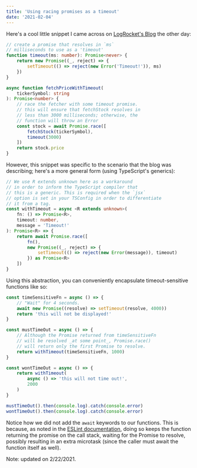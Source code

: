 ```yaml
---
title: 'Using racing promises as a timeout'
date: '2021-02-04'
---
```


Here's a cool little snippet I came across on [LogRocket's Blog](https://blog.logrocket.com/when-to-use-never-and-unknown-in-typescript-5e4d6c5799ad/) the other day:

```typescript
// create a promise that resolves in `ms`
// milliseconds to use as a 'timeout'
function timeout(ms: number): Promise<never> {
	return new Promise((_, reject) => {
		setTimeout(() => reject(new Error('Timeout!')), ms)
	})
}

async function fetchPriceWithTimeout(
	tickerSymbol: string
): Promise<number> {
	// race the fetcher with some timeout promise.
	// this will ensure that fetchStock resolves in
	// less than 3000 milliseconds; otherwise, the
	// function will throw an Error
	const stock = await Promise.race([
		fetchStock(tickerSymbol),
		timeout(3000)
	])
	return stock.price
}
```

However, this snippet was specific to the scenario that the blog was describing; here's a more general form (using TypeScript's generics):

```typescript
// We use R extends unknown here as a workaround
// in order to inform the TypeScript compiler that
// this is a generic. This is required when the `jsx`
// option is set in your TSConfig in order to differentiate
// it from a tag.
const withTimeout = async <R extends unknown>(
	fn: () => Promise<R>,
	timeout: number,
	message = 'Timeout!'
): Promise<R> => {
	return await Promise.race([
		fn(),
		new Promise((_, reject) => {
			setTimeout(() => reject(new Error(message)), timeout)
		}) as Promise<R>
	])
}
```

Using this abstraction, you can conveniently encapsulate timeout-sensitive functions like so:

```typescript
const timeSensitiveFn = async () => {
	// "Wait" for 4 seconds.
	await new Promise((resolve) => setTimeout(resolve, 4000))
	return 'this will not be displayed!'
}

const mustTimeOut = async () => {
	// Although the Promise returned from timeSensitiveFn
	// will be resolved _at some point_, Promise.race()
	// will return only the first Promise to resolve.
	return withTimeout(timeSensitiveFn, 1000)
}

const wontTimeOut = async () => {
	return withTimeout(
		async () => 'this will not time out!',
		2000
	)
}

mustTimeOut().then(console.log).catch(console.error)
wontTimeOut().then(console.log).catch(console.error)
```

Notice how we did not add the `await` keywords to our functions. This is because, as noted in the [ESLint documentation](https://eslint.org/docs/rules/no-return-await), doing so keeps the function returning the promise on the call stack, waiting for the Promise to resolve, possibly resulting in an extra microtask (since the caller must await the function itself as well).

Note: updated on 2/22/2021.
